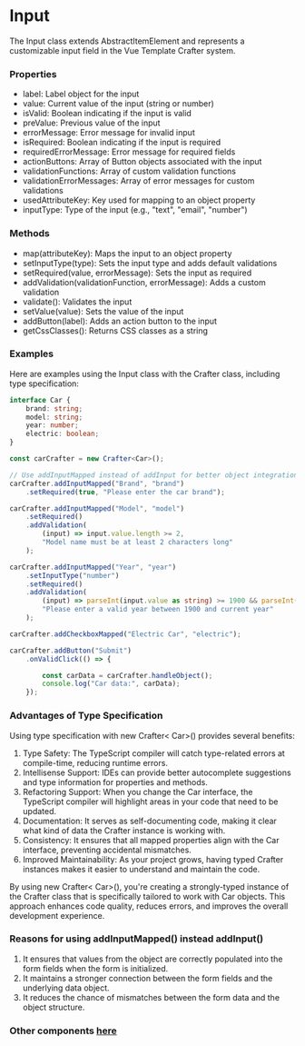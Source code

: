 # Input

The Input class extends AbstractItemElement and represents a customizable input field in the Vue Template Crafter system.
### Properties


- label: Label object for the input
- value: Current value of the input (string or number)
- isValid: Boolean indicating if the input is valid
- preValue: Previous value of the input
- errorMessage: Error message for invalid input
- isRequired: Boolean indicating if the input is required
- requiredErrorMessage: Error message for required fields
- actionButtons: Array of Button objects associated with the input
- validationFunctions: Array of custom validation functions
- validationErrorMessages: Array of error messages for custom validations
- usedAttributeKey: Key used for mapping to an object property
- inputType: Type of the input (e.g., "text", "email", "number")

### Methods

- map(attributeKey): Maps the input to an object property
- setInputType(type): Sets the input type and adds default validations
- setRequired(value, errorMessage): Sets the input as required
- addValidation(validationFunction, errorMessage): Adds a custom validation
- validate(): Validates the input
- setValue(value): Sets the value of the input 
- addButton(label): Adds an action button to the input
- getCssClasses(): Returns CSS classes as a string

### Examples

Here are examples using the Input class with the Crafter class, including type specification:

```TypeScript
interface Car {
    brand: string;
    model: string;
    year: number;
    electric: boolean;
}

const carCrafter = new Crafter<Car>();

// Use addInputMapped instead of addInput for better object integration
carCrafter.addInputMapped("Brand", "brand")
    .setRequired(true, "Please enter the car brand");

carCrafter.addInputMapped("Model", "model")
    .setRequired()
    .addValidation(
        (input) => input.value.length >= 2,
        "Model name must be at least 2 characters long"
    );

carCrafter.addInputMapped("Year", "year")
    .setInputType("number")
    .setRequired()
    .addValidation(
        (input) => parseInt(input.value as string) >= 1900 && parseInt(input.value as string) <= new Date().getFullYear(),
        "Please enter a valid year between 1900 and current year"
    );

carCrafter.addCheckboxMapped("Electric Car", "electric");

carCrafter.addButton("Submit")
    .onValidClick(() => {

        const carData = carCrafter.handleObject();
        console.log("Car data:", carData);
    });

```

### Advantages of Type Specification
Using type specification with new Crafter< Car>() provides several benefits:

1. Type Safety: The TypeScript compiler will catch type-related errors at compile-time, reducing runtime errors.
2. Intellisense Support: IDEs can provide better autocomplete suggestions and type information for properties and methods.
3. Refactoring Support: When you change the Car interface, the TypeScript compiler will highlight areas in your code that need to be updated.
4. Documentation: It serves as self-documenting code, making it clear what kind of data the Crafter instance is working with.
5. Consistency: It ensures that all mapped properties align with the Car interface, preventing accidental mismatches.
6. Improved Maintainability: As your project grows, having typed Crafter instances makes it easier to understand and maintain the code.

By using new Crafter< Car>(), you're creating a strongly-typed instance of the Crafter class that is specifically tailored to work with Car objects. This approach enhances code quality, reduces errors, and improves the overall development experience.

### Reasons for using addInputMapped() instead addInput()

1. It ensures that values from the object are correctly populated into the form fields when the form is initialized.
2. It maintains a stronger connection between the form fields and the underlying data object. 
3. It reduces the chance of mismatches between the form data and the object structure.


### Other components [here](./../Components.README.md)